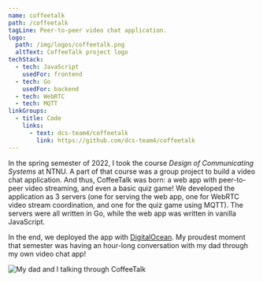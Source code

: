 ```yaml
---
name: coffeetalk
path: /coffeetalk
tagLine: Peer-to-peer video chat application.
logo:
  path: /img/logos/coffeetalk.png
  altText: CoffeeTalk project logo
techStack:
  - tech: JavaScript
    usedFor: frontend
  - tech: Go
    usedFor: backend
  - tech: WebRTC
  - tech: MQTT
linkGroups:
  - title: Code
    links:
      - text: dcs-team4/coffeetalk
        link: https://github.com/dcs-team4/coffeetalk
---
```


In the spring semester of 2022, I took the course _Design of Communicating Systems_ at NTNU. A part
of that course was a group project to build a video chat application. And thus, CoffeeTalk was born:
a web app with peer-to-peer video streaming, and even a basic quiz game! We developed the
application as 3 servers (one for serving the web app, one for WebRTC video stream coordination, and
one for the quiz game using MQTT). The servers were all written in Go, while the web app was written
in vanilla JavaScript.

In the end, we deployed the app with [DigitalOcean](https://www.digitalocean.com/). My proudest
moment that semester was having an hour-long conversation with my dad through my own video chat app!

![My dad and I talking through CoffeeTalk](/img/screenshots/coffeetalk.png)
